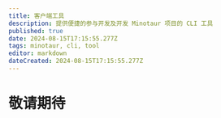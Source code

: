 ```yaml
---
title: 客户端工具
description: 提供便捷的参与开发及开发 Minotaur 项目的 CLI 工具
published: true
date: 2024-08-15T17:15:55.277Z
tags: minotaur, cli, tool
editor: markdown
dateCreated: 2024-08-15T17:15:55.277Z
---
```


# 敬请期待